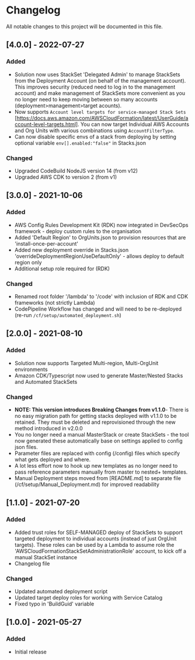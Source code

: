 # Changelog

All notable changes to this project will be documented in this file.

## [4.0.0] - 2022-07-27

### Added
- Solution now uses StackSet 'Delegated Admin' to manage StackSets from the Deployment Account (on behalf of the management account). This improves security (reduced need to log in to the management account) and make management of StackSets more convenient as you no longer need to keep moving between so many accounts (deployment>management>target acounts).
- Now supports `Account level targets for service-managed Stack Sets` [https://docs.aws.amazon.com/AWSCloudFormation/latest/UserGuide/account-level-targets.html]. You can now target Individual AWS Accounts and Org Units with various combinations using `AccountFilterType`. 
- Can now disable specific envs of a stack from deploying by setting optional variable ` env[].enabled:"false" ` in Stacks.json

### Changed
- Upgraded CodeBuild NodeJS version 14 (from v12)
- Upgraded AWS CDK to version 2 (from v1)

## [3.0.0] - 2021-10-06

### Added

- AWS Config Rules Development Kit (RDK) now integrated in DevSecOps framework - deploy custom rules to the organisation
- Added 'Default Region' to OrgUnits.json to provision resources that are 'install-once-per-account'
- Added new deployment override in Stacks.json 'overrideDeploymentRegionUseDefaultOnly' - allows deploy to default region only
- Additional setup role required for (RDK)

### Changed

- Renamed root folder '/lambda' to '/code' with inclusion of RDK and CDK frameworks (not strictly Lambda)
- CodePipeline Workflow has changed and will need to be re-deployed (re-run `/cf/setup/automated_deployment.sh`)

## [2.0.0] - 2021-08-10

### Added

- Solution now supports Targeted Multi-region, Multi-OrgUnit environments
- Amazon CDK/Typescript now used to generate Master/Nested Stacks and Automated StackSets

### Changed

- **NOTE: This version introduces Breaking Changes from v1.1.0**- There is no easy migration path for getting stacks deployed with v1.1.0 to be retained. They must be deleted and reprovisioned through the new method introduced in v2.0.0
- You no longer need a manual MasterStack or create StackSets - the tool now generated these automatically base on settings applied to config json files.
- Parameter files are replaced with config (/config) files which specify what gets deployed and where.
- A lot less effort now to hook up new templates as no longer need to pass reference parameters manually from master to nested+ templates. 
- Manual Deployment steps moved from [README.md] to separate file (/cf/setup/Manual_Deployment.md) for improved readability

## [1.1.0] - 2021-07-20

### Added

- Added trust roles for SELF-MANAGED deploy of StackSets to support targeted deployment to individual accounts (instead of just OrgUnit targets). These roles can be used by a Lambda to assume role the 'AWSCloudFormationStackSetAdministrationRole' account, to kick off a manual StackSet instance
- Changelog file

### Changed

- Updated automated deployment script
- Updated target deploy roles for working with Service Catalog
- Fixed typo in 'BuildGuid' variable

## [1.0.0] - 2021-05-27

### Added

- Initial release
